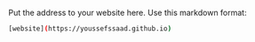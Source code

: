 Put the address to your website here. Use this markdown format:

```bash
[website](https://youssefssaad.github.io)
```

